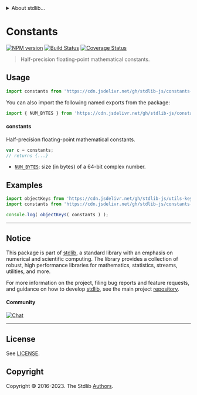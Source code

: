 <!--

@license Apache-2.0

Copyright (c) 2021 The Stdlib Authors.

Licensed under the Apache License, Version 2.0 (the "License");
you may not use this file except in compliance with the License.
You may obtain a copy of the License at

   http://www.apache.org/licenses/LICENSE-2.0

Unless required by applicable law or agreed to in writing, software
distributed under the License is distributed on an "AS IS" BASIS,
WITHOUT WARRANTIES OR CONDITIONS OF ANY KIND, either express or implied.
See the License for the specific language governing permissions and
limitations under the License.

-->


<details>
  <summary>
    About stdlib...
  </summary>
  <p>We believe in a future in which the web is a preferred environment for numerical computation. To help realize this future, we've built stdlib. stdlib is a standard library, with an emphasis on numerical and scientific computation, written in JavaScript (and C) for execution in browsers and in Node.js.</p>
  <p>The library is fully decomposable, being architected in such a way that you can swap out and mix and match APIs and functionality to cater to your exact preferences and use cases.</p>
  <p>When you use stdlib, you can be absolutely certain that you are using the most thorough, rigorous, well-written, studied, documented, tested, measured, and high-quality code out there.</p>
  <p>To join us in bringing numerical computing to the web, get started by checking us out on <a href="https://github.com/stdlib-js/stdlib">GitHub</a>, and please consider <a href="https://opencollective.com/stdlib">financially supporting stdlib</a>. We greatly appreciate your continued support!</p>
</details>

# Constants

[![NPM version][npm-image]][npm-url] [![Build Status][test-image]][test-url] [![Coverage Status][coverage-image]][coverage-url] <!-- [![dependencies][dependencies-image]][dependencies-url] -->

> Half-precision floating-point mathematical constants.



<section class="usage">

## Usage

```javascript
import constants from 'https://cdn.jsdelivr.net/gh/stdlib-js/constants-complex64@v0.1.0-deno/mod.js';
```

You can also import the following named exports from the package:

```javascript
import { NUM_BYTES } from 'https://cdn.jsdelivr.net/gh/stdlib-js/constants-complex64@v0.1.0-deno/mod.js';
```

#### constants

Half-precision floating-point mathematical constants.

```javascript
var c = constants;
// returns {...}
```

<!-- <toc pattern="*" > -->

<div class="namespace-toc">

-   <span class="signature">[`NUM_BYTES`][@stdlib/constants/complex64/num-bytes]</span><span class="delimiter">: </span><span class="description">size (in bytes) of a 64-bit complex number.</span>

</div>

<!-- </toc> -->

</section>

<!-- /.usage -->

<section class="examples">

## Examples

<!-- TODO: better examples -->

<!-- eslint no-undef: "error" -->

```javascript
import objectKeys from 'https://cdn.jsdelivr.net/gh/stdlib-js/utils-keys@deno/mod.js';
import constants from 'https://cdn.jsdelivr.net/gh/stdlib-js/constants-complex64@v0.1.0-deno/mod.js';

console.log( objectKeys( constants ) );
```

</section>

<!-- /.examples -->

<!-- Section for related `stdlib` packages. Do not manually edit this section, as it is automatically populated. -->

<section class="related">

</section>

<!-- /.related -->

<!-- Section for all links. Make sure to keep an empty line after the `section` element and another before the `/section` close. -->


<section class="main-repo" >

* * *

## Notice

This package is part of [stdlib][stdlib], a standard library with an emphasis on numerical and scientific computing. The library provides a collection of robust, high performance libraries for mathematics, statistics, streams, utilities, and more.

For more information on the project, filing bug reports and feature requests, and guidance on how to develop [stdlib][stdlib], see the main project [repository][stdlib].

#### Community

[![Chat][chat-image]][chat-url]

---

## License

See [LICENSE][stdlib-license].


## Copyright

Copyright &copy; 2016-2023. The Stdlib [Authors][stdlib-authors].

</section>

<!-- /.stdlib -->

<!-- Section for all links. Make sure to keep an empty line after the `section` element and another before the `/section` close. -->

<section class="links">

[npm-image]: http://img.shields.io/npm/v/@stdlib/constants-complex64.svg
[npm-url]: https://npmjs.org/package/@stdlib/constants-complex64

[test-image]: https://github.com/stdlib-js/constants-complex64/actions/workflows/test.yml/badge.svg?branch=v0.1.0
[test-url]: https://github.com/stdlib-js/constants-complex64/actions/workflows/test.yml?query=branch:v0.1.0

[coverage-image]: https://img.shields.io/codecov/c/github/stdlib-js/constants-complex64/main.svg
[coverage-url]: https://codecov.io/github/stdlib-js/constants-complex64?branch=main

<!--

[dependencies-image]: https://img.shields.io/david/stdlib-js/constants-complex64.svg
[dependencies-url]: https://david-dm.org/stdlib-js/constants-complex64/main

-->

[chat-image]: https://img.shields.io/gitter/room/stdlib-js/stdlib.svg
[chat-url]: https://app.gitter.im/#/room/#stdlib-js_stdlib:gitter.im

[stdlib]: https://github.com/stdlib-js/stdlib

[stdlib-authors]: https://github.com/stdlib-js/stdlib/graphs/contributors

[umd]: https://github.com/umdjs/umd
[es-module]: https://developer.mozilla.org/en-US/docs/Web/JavaScript/Guide/Modules

[deno-url]: https://github.com/stdlib-js/constants-complex64/tree/deno
[umd-url]: https://github.com/stdlib-js/constants-complex64/tree/umd
[esm-url]: https://github.com/stdlib-js/constants-complex64/tree/esm
[branches-url]: https://github.com/stdlib-js/constants-complex64/blob/main/branches.md

[stdlib-license]: https://raw.githubusercontent.com/stdlib-js/constants-complex64/main/LICENSE

<!-- <toc-links> -->

[@stdlib/constants/complex64/num-bytes]: https://github.com/stdlib-js/constants-complex64-num-bytes/tree/deno

<!-- </toc-links> -->

</section>

<!-- /.links -->
